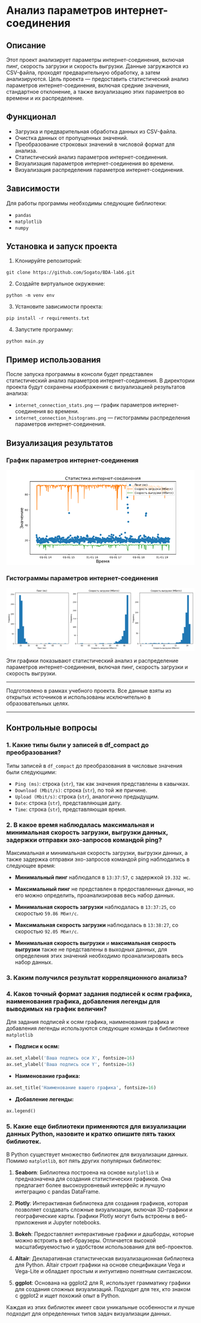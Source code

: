 # Анализ параметров интернет-соединения

## Описание
Этот проект анализирует параметры интернет-соединения, включая пинг, скорость загрузки и скорость выгрузки. Данные загружаются из CSV-файла, проходят предварительную обработку, а затем анализируются. Цель проекта — предоставить статистический анализ параметров интернет-соединения, включая средние значения, стандартное отклонение, а также визуализацию этих параметров во времени и их распределение.

## Функционал
- Загрузка и предварительная обработка данных из CSV-файла.
- Очистка данных от пропущенных значений.
- Преобразование строковых значений в числовой формат для анализа.
- Статистический анализ параметров интернет-соединения.
- Визуализация параметров интернет-соединения во времени.
- Визуализация распределения параметров интернет-соединения.

## Зависимости
Для работы программы необходимы следующие библиотеки:
- `pandas`
- `matplotlib`
- `numpy`

## Установка и запуск проекта
1. Клонируйте репозиторий:
```
git clone https://github.com/Sogato/BDA-lab6.git
```
2. Создайте виртуальное окружение:
```
python -m venv env
```
3. Установите зависимости проекта:
```
pip install -r requirements.txt
```
4. Запустите программу:
```
python main.py
```

## Пример использования
После запуска программы в консоли будет представлен статистический анализ параметров интернет-соединения. В директории проекта будут сохранены изображения с визуализацией результатов анализа:
- `internet_connection_stats.png` — график параметров интернет-соединения во времени.
- `internet_connection_histograms.png` — гистограммы распределения параметров интернет-соединения.

## Визуализация результатов
### График параметров интернет-соединения
![График параметров интернет-соединения](connection_stats.png)

### Гистограммы параметров интернет-соединения
![Гистограммы параметров интернет-соединения](connection_histograms.png)

Эти графики показывают статистический анализ и распределение параметров интернет-соединения, включая пинг, скорость загрузки и скорость выгрузки.

---

Подготовлено в рамках учебного проекта. Все данные взяты из открытых источников и использованы исключительно в образовательных целях.

---

## Контрольные вопросы

### 1. Какие типы были у записей в df_compact до преобразования?
Типы записей в `df_compact` до преобразования в числовые значения были следующими:
- `Ping (ms)`: строка (`str`), так как значения представлены в кавычках.
- `Download (Mbit/s)`: строка (`str`), по той же причине.
- `Upload (Mbit/s)`: строка (`str`), аналогично предыдущим.
- `Date`: строка (`str`), представляющая дату.
- `Time`: строка (`str`), представляющая время.

### 2. В какое время наблюдалась максимальная и минимальная скорость загрузки, выгрузки данных, задержки отправки эхо-запросов командой ping?
Максимальная и минимальная скорость загрузки, выгрузки данных, а также задержка отправки эхо-запросов командой ping наблюдались в следующее время:

- **Минимальный пинг** наблюдался в `13:37:57`, с задержкой `19.332 мс`.
- **Максимальный пинг** не представлен в предоставленных данных, но его можно определить, проанализировав весь набор данных.

- **Минимальная скорость загрузки** наблюдалась в `13:37:25`, со скоростью `59.86 Мбит/с`.
- **Максимальная скорость загрузки** наблюдалась в `13:38:27`, со скоростью `92.05 Мбит/с`.

- **Минимальная скорость выгрузки** и **максимальная скорость выгрузки** также не представлены в выходных данных, для определения этих значений необходимо проанализировать весь набор данных.

### 3. Каким получился результат корреляционного анализа?


### 4. Каков точный формат задания подписей к осям графика, наименования графика, добавления легенды для выводимых на график величин?
Для задания подписей к осям графика, наименования графика и добавления легенды используются следующие команды в библиотеке `matplotlib`

- **Подписи к осям:**
```python
ax.set_xlabel('Ваша подпись оси X', fontsize=16)
ax.set_ylabel('Ваша подпись оси Y', fontsize=16)
```

- **Наименование графика:**
```python
ax.set_title('Наименование вашего графика', fontsize=16)
```

- **Добавление легенды:**
```python
ax.legend()
```

### 5. Какие еще библиотеки применяются для визуализации данных Python, назовите и кратко опишите пять таких библиотек.
В Python существует множество библиотек для визуализации данных. Помимо `matplotlib`, вот пять других популярных библиотек:

1. **Seaborn**: Библиотека построена на основе `matplotlib` и предназначена для создания статистических графиков. Она предлагает более высокоуровневый интерфейс и лучшую интеграцию с pandas DataFrame.

2. **Plotly**: Интерактивная библиотека для создания графиков, которая позволяет создавать сложные визуализации, включая 3D-графики и географические карты. Графики Plotly могут быть встроены в веб-приложения и Jupyter notebooks.

3. **Bokeh**: Предоставляет интерактивные графики и дашборды, которые можно встроить в веб-браузеры. Отличается высокой масштабируемостью и удобством использования для веб-проектов.

4. **Altair**: Декларативная статистическая визуализационная библиотека для Python. Altair строит графики на основе спецификации Vega и Vega-Lite и обладает простым и интуитивно понятным синтаксисом.

5. **ggplot**: Основана на ggplot2 для R, использует грамматику графики для создания сложных визуализаций. Подходит для тех, кто знаком с ggplot2 и ищет похожий опыт в Python.

Каждая из этих библиотек имеет свои уникальные особенности и лучше подходит для определенных типов задач визуализации данных.
